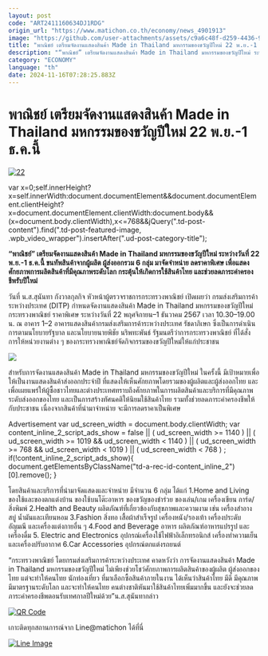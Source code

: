 ```yaml
---
layout: post
code: "ART2411160634DJ1RDG"
origin_url: "https://www.matichon.co.th/economy/news_4901913"
image: "https://github.com/user-attachments/assets/c9a6c48f-d259-4436-9704-a46164ec6a42"
title: "พาณิชย์ เตรียมจัดงานแสดงสินค้า Made in Thailand มหกรรมของขวัญปีใหม่ 22 พ.ย.-1 ธ.ค.นี้"
description: "“พาณิชย์” เตรียมจัดงานแสดงสินค้า Made in Thailand มหกรรมของขวัญปีใหม่ ระหว่างวันที่ 22 พ.ย.-1 ธ.ค.นี้ ขนทัพสินค้าจากผู้ผลิต ผู้ส่งออกรวม 6 กลุ่ม มาจัดจำหน่าย"
category: "ECONOMY"
language: "th"
date: 2024-11-16T07:28:25.883Z
---
```


# พาณิชย์ เตรียมจัดงานแสดงสินค้า Made in Thailand มหกรรมของขวัญปีใหม่ 22 พ.ย.-1 ธ.ค.นี้

[![](https://www.matichon.co.th/wp-content/uploads/2024/11/22-119.jpg "22")](https://www.matichon.co.th/wp-content/uploads/2024/11/22-119.jpg)

var x=0;self.innerHeight?x=self.innerWidth:document.documentElement&&document.documentElement.clientHeight?x=document.documentElement.clientWidth:document.body&&(x=document.body.clientWidth),x<=768&&jQuery(".td-post-content").find(".td-post-featured-image, .wpb\_video\_wrapper").insertAfter(".ud-post-category-title");

**“พาณิชย์” เตรียมจัดงานแสดงสินค้า Made in Thailand มหกรรมของขวัญปีใหม่ ระหว่างวันที่ 22 พ.ย.-1 ธ.ค.นี้ ขนทัพสินค้าจากผู้ผลิต ผู้ส่งออกรวม 6 กลุ่ม มาจัดจำหน่าย ลดราคาพิเศษ เพื่อแสดงศักยภาพการผลิตสินค้าที่มีคุณภาพระดับโลก กระตุ้นให้เกิดการใช้สินค้าไทย และช่วยลดภาระค่าครองชีพรับปีใหม่**

วันที่ น.ส.สุนันทา กังวาลกุลกิจ หัวหน้าผู้ตรวจราชการกระทรวงพาณิชย์ เปิดเผยว่า กรมส่งเสริมการค้าระหว่างประเทศ (DITP) กำหนดจัดงานแสดงสินค้า Made in Thailand มหกรรมของขวัญปีใหม่ กระทรวงพาณิชย์ ราคาพิเศษ ระหว่างวันที่ 22 พฤศจิกายน–1 ธันวาคม 2567 เวลา 10.30–19.00 น. ณ อาคาร 1–2 อาคารแสดงสินค้ากรมส่งเสริมการค้าระหว่างประเทศ รัชดาภิเษก ซึ่งเป็นการดำเนินการตามนโยบายรัฐบาล และนโยบายนายพิชัย นริพทะพันธ์ รัฐมนตรีว่าการกระทรวงพาณิชย์ ที่ได้สั่งการให้หน่วยงานต่าง ๆ ของกระทรวงพาณิชย์จัดกิจกรรมของขวัญปีใหม่ให้แก่ประชาชน

![](https://www.matichon.co.th/wp-content/uploads/2024/11/S__112599082.jpg)

สำหรับการจัดงานแสดงสินค้า Made in Thailand มหกรรมของขวัญปีใหม่ ในครั้งนี้ มีเป้าหมายเพื่อให้เป็นงานแสดงสินค้าส่งออกประจำปี ที่แสดงให้เห็นศักยภาพโดยรวมของผู้ผลิตและผู้ส่งออกไทย และเพื่อเผยแพร่ให้ผู้ซื้อชาวไทยและต่างประเทศทราบถึงศักยภาพในการผลิตสินค้าและบริการที่มีคุณภาพระดับส่งออกของไทย และเป็นการสร้างทัศนคติให้นิยมใช้สินค้าไทย รวมทั้งช่วยลดภาระค่าครองชีพให้กับประชาชน เนื่องจากสินค้าที่นำมาจำหน่าย จะมีการลดราคาเป็นพิเศษ

Advertisement var ud\_screen\_width = document.body.clientWidth; var content\_inline\_2\_script\_ads\_show = false || ( ud\_screen\_width >= 1140 ) || ( ud\_screen\_width >= 1019 && ud\_screen\_width < 1140 ) || ( ud\_screen\_width >= 768 && ud\_screen\_width < 1019 ) || ( ud\_screen\_width < 768 ) ; if(!content\_inline\_2\_script\_ads\_show){ document.getElementsByClassName("td-a-rec-id-content\_inline\_2")\[0\].remove(); }

โดยสินค้าและบริการที่นำมาจัดแสดงและจำหน่าย มีจำนวน 6 กลุ่ม ได้แก่ 1.Home and Living ของใช้และของตกแต่งบ้าน ของใช้บนโต๊ะอาหาร ของขวัญของชำร่วย ของเล่น/เกม เครื่องเขียน การ์ด/สิ่งพิมพ์ 2.Health and Beauty ผลิตภัณฑ์ที่เกี่ยวข้องกับสุขภาพและความงาม เช่น เครื่องสำอาง สบู่ น้ำมันและเทียนหอม 3.Fashion สิ่งทอ เสื้อผ้าสำเร็จรูป เครื่องหนัง/รองเท้า เครื่องประดับ อัญมณี และเครื่องแต่งกายอื่น ๆ 4.Food and Beverage อาหาร ผลิตภัณฑ์อาหารแปรรูป และเครื่องดื่ม 5. Electric and Electronics อุปกรณ์เครื่องใช้ไฟฟ้าอิเล็กทรอนิกส์ เครื่องทำความเย็นและเครื่องปรับอากาศ 6.Car Accessories อุปกรณ์ตกแต่งรถยนต์

“กระทรวงพาณิชย์ โดยกรมส่งเสริมการค้าระหว่างประเทศ คาดหวังว่า การจัดงานแสดงสินค้า Made in Thailand มหกรรมของขวัญปีใหม่ ไม่เพียงช่วยโชว์ศักยภาพการผลิตสินค้าของผู้ผลิต ผู้ส่งออกของไทย แต่จะทำให้คนไทย นักท่องเที่ยว ที่มาเลือกซื้อสินค้าภายในงาน ได้เห็นว่าสินค้าไทย มีดี มีคุณภาพ มีมาตรฐานระดับโลก และจะทำให้คนไทย คนต่างชาติหันมาใช้สินค้าไทยเพิ่มมากขึ้น และยังจะช่วยลดภาระค่าครองชีพตอนรับเทศกาลปีใหม่ด้วย”น.ส.สุนันทากล่าว

[![QR Code](https://www.matichon.co.th/wp-content/uploads/2023/07/wob1371z.jpg)](https://lin.ee/ht0nDxX)

เกาะติดทุกสถานการณ์จาก Line@matichon ได้ที่นี่

[![Line Image](https://www.matichon.co.th/wp-content/uploads/2023/07/th.png)](https://lin.ee/ht0nDxX)